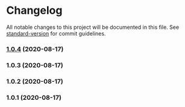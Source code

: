 # Changelog

All notable changes to this project will be documented in this file. See [standard-version](https://github.com/conventional-changelog/standard-version) for commit guidelines.

### [1.0.4](https://github.com/nicobrinkkemper/craco-csv-loader/compare/v1.0.3...v1.0.4) (2020-08-17)

### 1.0.3 (2020-08-17)

### 1.0.2 (2020-08-17)

### 1.0.1 (2020-08-17)
